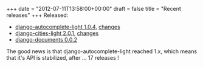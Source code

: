 +++
date = "2012-07-11T13:58:00+00:00"
draft = false
title = "Recent releases"
+++
Released:

- [django-autocomplete-light 1.0.4](http://pypi.python.org/pypi/django-autocomplete-light), [changes](https://github.com/yourlabs/django-autocomplete-light/blob/master/CHANGELOG)
- [django-cities-light 2.0.1](http://pypi.python.org/pypi/django-cities-light), [changes](https://github.com/yourlabs/django-cities-light/blob/master/CHANGELOG)
- [django-documents 0.0.2](http://pypi.python.org/pypi/django-documents)

The good news is that django-autocomplete-light reached 1.x, which means that it's API is stabilized, after ... 17 releases !